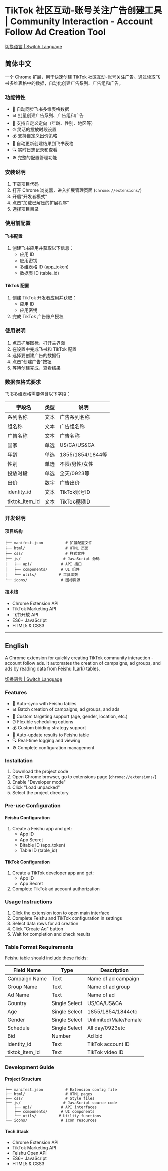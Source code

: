 # TikTok 社区互动-账号关注广告创建工具 | Community Interaction - Account Follow Ad Creation Tool

[切换语言 | Switch Language](#english)

## 简体中文

一个 Chrome 扩展，用于快速创建 TikTok 社区互动-账号关注广告。通过读取飞书多维表格中的数据，自动化创建广告系列、广告组和广告。

### 功能特性

- 🔄 自动同步飞书多维表格数据
- 📊 批量创建广告系列、广告组和广告
- 🎯 支持自定义定向（年龄、性别、地区等）
- ⏰ 灵活的投放时段设置
- 💰 支持自定义出价策略
- 📝 自动更新创建结果到飞书表格
- 🔍 实时日志记录和查看
- ⚙️ 完整的配置管理功能

### 安装说明

1. 下载项目代码
2. 打开 Chrome 浏览器，进入扩展管理页面 (`chrome://extensions/`)
3. 开启"开发者模式"
4. 点击"加载已解压的扩展程序"
5. 选择项目目录

### 使用前配置

#### 飞书配置
1. 创建飞书应用并获取以下信息：
   - 应用 ID
   - 应用密钥
   - 多维表格 ID (app_token)
   - 数据表 ID (table_id)

#### TikTok 配置
1. 创建 TikTok 开发者应用并获取：
   - 应用 ID
   - 应用密钥
2. 完成 TikTok 广告账户授权

### 使用说明

1. 点击扩展图标，打开主界面
2. 在设置中完成飞书和 TikTok 配置
3. 选择要创建广告的数据行
4. 点击"创建广告"按钮
5. 等待创建完成，查看结果

### 数据表格式要求

飞书多维表格需要包含以下字段：

| 字段名 | 类型 | 说明 |
|-------|------|------|
| 系列名称 | 文本 | 广告系列名称 |
| 组名称 | 文本 | 广告组名称 |
| 广告名称 | 文本 | 广告名称 |
| 国家 | 单选 | US/CA/US&CA |
| 年龄 | 单选 | 1855/1854/1844等 |
| 性别 | 单选 | 不限/男性/女性 |
| 投放时段 | 单选 | 全天/0923等 |
| 出价 | 数字 | 广告出价 |
| identity_id | 文本 | TikTok账号ID |
| tiktok_item_id | 文本 | TikTok视频ID |

### 开发说明

#### 项目结构
```
├── manifest.json          # 扩展配置文件
├── html/                  # HTML 页面
├── css/                   # 样式文件
├── js/                   # JavaScript 源码
│   ├── api/             # API 接口
│   ├── components/      # UI 组件
│   └── utils/          # 工具函数
└── icons/               # 图标资源
```

#### 技术栈
- Chrome Extension API
- TikTok Marketing API
- 飞书开放 API
- ES6+ JavaScript
- HTML5 & CSS3

---

## English

A Chrome extension for quickly creating TikTok community interaction - account follow ads. It automates the creation of campaigns, ad groups, and ads by reading data from Feishu (Lark) tables.

[切换语言 | Switch Language](#简体中文)

### Features

- 🔄 Auto-sync with Feishu tables
- 📊 Batch creation of campaigns, ad groups, and ads
- 🎯 Custom targeting support (age, gender, location, etc.)
- ⏰ Flexible scheduling options
- 💰 Custom bidding strategy support
- 📝 Auto-update results to Feishu table
- 🔍 Real-time logging and viewing
- ⚙️ Complete configuration management

### Installation

1. Download the project code
2. Open Chrome browser, go to extensions page (`chrome://extensions/`)
3. Enable "Developer mode"
4. Click "Load unpacked"
5. Select the project directory

### Pre-use Configuration

#### Feishu Configuration
1. Create a Feishu app and get:
   - App ID
   - App Secret
   - Bitable ID (app_token)
   - Table ID (table_id)

#### TikTok Configuration
1. Create a TikTok developer app and get:
   - App ID
   - App Secret
2. Complete TikTok ad account authorization

### Usage Instructions

1. Click the extension icon to open main interface
2. Complete Feishu and TikTok configuration in settings
3. Select data rows for ad creation
4. Click "Create Ad" button
5. Wait for completion and check results

### Table Format Requirements

Feishu table should include these fields:

| Field Name | Type | Description |
|------------|------|-------------|
| Campaign Name | Text | Name of ad campaign |
| Group Name | Text | Name of ad group |
| Ad Name | Text | Name of ad |
| Country | Single Select | US/CA/US&CA |
| Age | Single Select | 1855/1854/1844etc |
| Gender | Single Select | Unlimited/Male/Female |
| Schedule | Single Select | All day/0923etc |
| Bid | Number | Ad bid |
| identity_id | Text | TikTok account ID |
| tiktok_item_id | Text | TikTok video ID |

### Development Guide

#### Project Structure
```
├── manifest.json          # Extension config file
├── html/                  # HTML pages
├── css/                   # Style files
├── js/                   # JavaScript source code
│   ├── api/             # API interfaces
│   ├── components/      # UI components
│   └── utils/          # Utility functions
└── icons/               # Icon resources
```

#### Tech Stack
- Chrome Extension API
- TikTok Marketing API
- Feishu Open API
- ES6+ JavaScript
- HTML5 & CSS3 